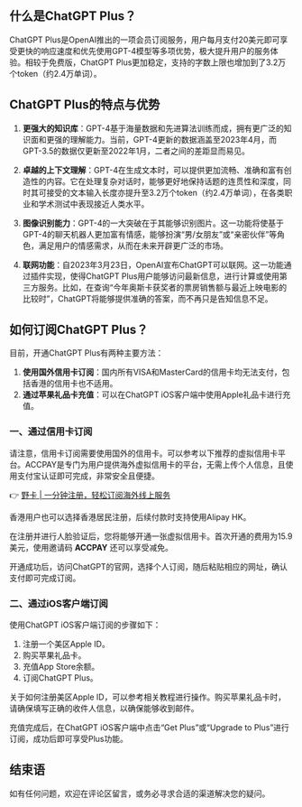 ## 什么是ChatGPT Plus？

ChatGPT Plus是OpenAI推出的一项会员订阅服务，用户每月支付20美元即可享受更快的响应速度和优先使用GPT-4模型等多项优势，极大提升用户的服务体验。相较于免费版，ChatGPT Plus更加稳定，支持的字数上限也增加到了3.2万个token（约2.4万单词）。

## ChatGPT Plus的特点与优势

1. **更强大的知识库**：GPT-4基于海量数据和先进算法训练而成，拥有更广泛的知识面和更强的理解能力。当前，GPT-4更新的数据涵盖至2023年4月，而GPT-3.5的数据仅更新至2022年1月，二者之间的差距显而易见。
   
2. **卓越的上下文理解**：GPT-4在生成文本时，可以提供更加流畅、准确和富有创造性的内容。它在处理复杂对话时，能够更好地保持话题的连贯性和深度，同时其可接受的文本输入长度亦提升至3.2万个token（约2.4万单词），在各类职业和学术测试中表现接近人类水平。

3. **图像识别能力**：GPT-4的一大突破在于其能够识别图片。这一功能将使基于GPT-4的聊天机器人更加富有情感，能够扮演“男/女朋友”或“亲密伙伴”等角色，满足用户的情感需求，从而在未来开辟更广泛的市场。

4. **联网功能**：自2023年3月23日，OpenAI宣布ChatGPT可以联网。这一功能通过插件实现，使得ChatGPT Plus用户能够访问最新信息，进行计算或使用第三方服务。比如，在查询“今年奥斯卡获奖者的票房销售额与最近上映电影的比较时”，ChatGPT将能够提供准确的答案，而不再只是告知信息不足。

## 如何订阅ChatGPT Plus？

目前，开通ChatGPT Plus有两种主要方法：

1. **使用国外信用卡订阅**：国内所有VISA和MasterCard的信用卡均无法支付，包括香港的信用卡也不适用。
2. **通过苹果礼品卡充值**：可以在ChatGPT iOS客户端中使用Apple礼品卡进行充值。

### 一、通过信用卡订阅

请注意，信用卡订阅需要使用国外的信用卡。可以参考以下推荐的虚拟信用卡平台。ACCPAY是专门为用户提供海外虚拟信用卡的平台，无需上传个人信息，且使用支付宝认证即可完成，非常安全且便捷。

👉 [野卡 | 一分钟注册，轻松订阅海外线上服务](https://bit.ly/bewildcard)

香港用户也可以选择香港居民注册，后续付款时支持使用Alipay HK。

在注册并进行人脸验证后，您将能够开通一张虚拟信用卡。首次开通的费用为15.9美元，使用邀请码 **ACCPAY** 还可以享受减免。

开通成功后，访问ChatGPT的官网，选择个人订阅，随后粘贴相应的网址，确认支付即可完成订阅。

### 二、通过iOS客户端订阅

使用ChatGPT iOS客户端订阅的步骤如下：

1. 注册一个美区Apple ID。
2. 购买苹果礼品卡。
3. 充值App Store余额。
4. 订阅ChatGPT Plus。

关于如何注册美区Apple ID，可以参考相关教程进行操作。购买苹果礼品卡时，请确保填写正确的收件人信息，以确保能够收到邮件。

充值完成后，在ChatGPT iOS客户端中点击“Get Plus”或“Upgrade to Plus”进行订阅，成功后即可享受Plus功能。

## 结束语

如有任何问题，欢迎在评论区留言，或务必寻求合适的渠道解决您的疑问。